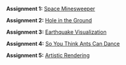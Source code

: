 **Assignment 1:** [Space Minesweeper](https://github.com/CSCI-4611-Spring-2024/Assignments/blob/main/Assignment-1/README.md)

**Assignment 2:** [Hole in the Ground](https://github.com/CSCI-4611-Spring-2024/Assignments/blob/main/Assignment-2/README.md)

**Assignment 3:** [Earthquake Visualization](https://github.com/CSCI-4611-Spring-2024/Assignments/blob/main/Assignment-3/README.md)

**Assignment 4:** [So You Think Ants Can Dance](https://github.com/CSCI-4611-Spring-2024/Assignments/blob/main/Assignment-4/README.md)

**Assignment 5:** [Artistic Rendering](https://github.com/CSCI-4611-Spring-2024/Assignments/blob/main/Assignment-5/README.md)

